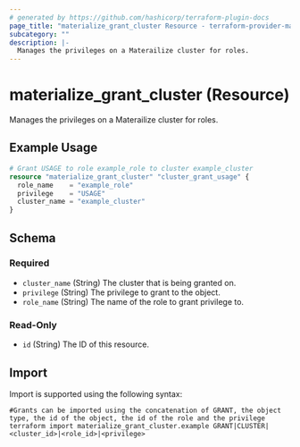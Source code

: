 ```yaml
---
# generated by https://github.com/hashicorp/terraform-plugin-docs
page_title: "materialize_grant_cluster Resource - terraform-provider-materialize"
subcategory: ""
description: |-
  Manages the privileges on a Materailize cluster for roles.
---
```


# materialize_grant_cluster (Resource)

Manages the privileges on a Materailize cluster for roles.

## Example Usage

```terraform
# Grant USAGE to role example_role to cluster example_cluster
resource "materialize_grant_cluster" "cluster_grant_usage" {
  role_name    = "example_role"
  privilege    = "USAGE"
  cluster_name = "example_cluster"
}
```

<!-- schema generated by tfplugindocs -->
## Schema

### Required

- `cluster_name` (String) The cluster that is being granted on.
- `privilege` (String) The privilege to grant to the object.
- `role_name` (String) The name of the role to grant privilege to.

### Read-Only

- `id` (String) The ID of this resource.

## Import

Import is supported using the following syntax:

```shell
#Grants can be imported using the concatenation of GRANT, the object type, the id of the object, the id of the role and the privilege 
terraform import materialize_grant_cluster.example GRANT|CLUSTER|<cluster_id>|<role_id>|<privilege>
```
